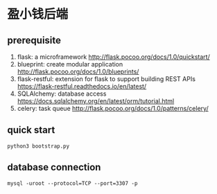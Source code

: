 # 盈小钱后端

## prerequisite

1. flask: a microframework http://flask.pocoo.org/docs/1.0/quickstart/
2. blueprint: create modular application http://flask.pocoo.org/docs/1.0/blueprints/
3. flask-restful: extension for flask to support building REST APIs https://flask-restful.readthedocs.io/en/latest/
4. SQLAlchemy: database access https://docs.sqlalchemy.org/en/latest/orm/tutorial.html
5. celery: task queue http://flask.pocoo.org/docs/1.0/patterns/celery/

## quick start
```
python3 bootstrap.py
```

## database connection
```
mysql -uroot --protocol=TCP --port=3307 -p
```